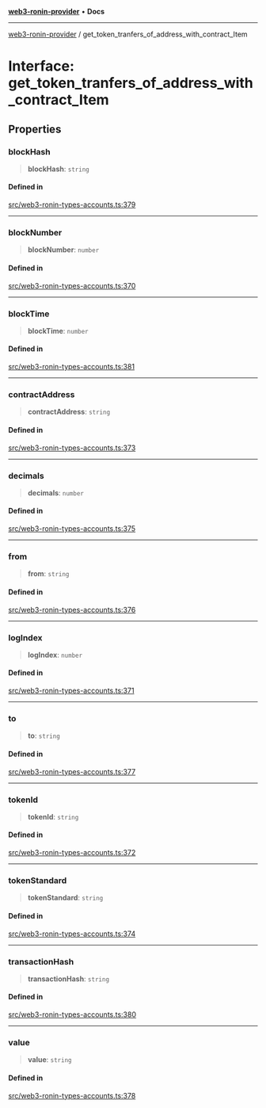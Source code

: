 [**web3-ronin-provider**](../README.md) • **Docs**

***

[web3-ronin-provider](../globals.md) / get\_token\_tranfers\_of\_address\_with\_contract\_Item

# Interface: get\_token\_tranfers\_of\_address\_with\_contract\_Item

## Properties

### blockHash

> **blockHash**: `string`

#### Defined in

[src/web3-ronin-types-accounts.ts:379](https://github.com/chuacw/web3-ronin-provider/blob/ce08d460e2589edd5c5b854bf0bd2f7be4e0431f/src/web3-ronin-types-accounts.ts#L379)

***

### blockNumber

> **blockNumber**: `number`

#### Defined in

[src/web3-ronin-types-accounts.ts:370](https://github.com/chuacw/web3-ronin-provider/blob/ce08d460e2589edd5c5b854bf0bd2f7be4e0431f/src/web3-ronin-types-accounts.ts#L370)

***

### blockTime

> **blockTime**: `number`

#### Defined in

[src/web3-ronin-types-accounts.ts:381](https://github.com/chuacw/web3-ronin-provider/blob/ce08d460e2589edd5c5b854bf0bd2f7be4e0431f/src/web3-ronin-types-accounts.ts#L381)

***

### contractAddress

> **contractAddress**: `string`

#### Defined in

[src/web3-ronin-types-accounts.ts:373](https://github.com/chuacw/web3-ronin-provider/blob/ce08d460e2589edd5c5b854bf0bd2f7be4e0431f/src/web3-ronin-types-accounts.ts#L373)

***

### decimals

> **decimals**: `number`

#### Defined in

[src/web3-ronin-types-accounts.ts:375](https://github.com/chuacw/web3-ronin-provider/blob/ce08d460e2589edd5c5b854bf0bd2f7be4e0431f/src/web3-ronin-types-accounts.ts#L375)

***

### from

> **from**: `string`

#### Defined in

[src/web3-ronin-types-accounts.ts:376](https://github.com/chuacw/web3-ronin-provider/blob/ce08d460e2589edd5c5b854bf0bd2f7be4e0431f/src/web3-ronin-types-accounts.ts#L376)

***

### logIndex

> **logIndex**: `number`

#### Defined in

[src/web3-ronin-types-accounts.ts:371](https://github.com/chuacw/web3-ronin-provider/blob/ce08d460e2589edd5c5b854bf0bd2f7be4e0431f/src/web3-ronin-types-accounts.ts#L371)

***

### to

> **to**: `string`

#### Defined in

[src/web3-ronin-types-accounts.ts:377](https://github.com/chuacw/web3-ronin-provider/blob/ce08d460e2589edd5c5b854bf0bd2f7be4e0431f/src/web3-ronin-types-accounts.ts#L377)

***

### tokenId

> **tokenId**: `string`

#### Defined in

[src/web3-ronin-types-accounts.ts:372](https://github.com/chuacw/web3-ronin-provider/blob/ce08d460e2589edd5c5b854bf0bd2f7be4e0431f/src/web3-ronin-types-accounts.ts#L372)

***

### tokenStandard

> **tokenStandard**: `string`

#### Defined in

[src/web3-ronin-types-accounts.ts:374](https://github.com/chuacw/web3-ronin-provider/blob/ce08d460e2589edd5c5b854bf0bd2f7be4e0431f/src/web3-ronin-types-accounts.ts#L374)

***

### transactionHash

> **transactionHash**: `string`

#### Defined in

[src/web3-ronin-types-accounts.ts:380](https://github.com/chuacw/web3-ronin-provider/blob/ce08d460e2589edd5c5b854bf0bd2f7be4e0431f/src/web3-ronin-types-accounts.ts#L380)

***

### value

> **value**: `string`

#### Defined in

[src/web3-ronin-types-accounts.ts:378](https://github.com/chuacw/web3-ronin-provider/blob/ce08d460e2589edd5c5b854bf0bd2f7be4e0431f/src/web3-ronin-types-accounts.ts#L378)
